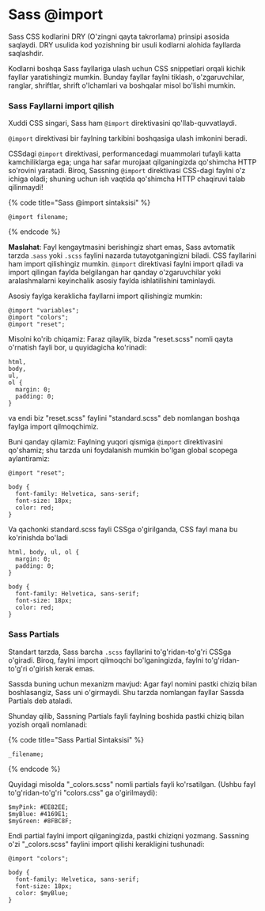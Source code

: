 # Sass @import

Sass CSS kodlarini DRY (O'zingni qayta takrorlama) prinsipi asosida saqlaydi. DRY usulida kod yozishning bir usuli kodlarni alohida fayllarda saqlashdir.

Kodlarni boshqa Sass fayllariga ulash uchun CSS snippetlari orqali kichik fayllar yaratishingiz mumkin. Bunday fayllar faylni tiklash, o'zgaruvchilar, ranglar, shriftlar, shrift o'lchamlari va boshqalar misol bo'lishi mumkin.

### Sass Fayllarni import qilish <a href="#sass-fayllarni-import-qilish" id="sass-fayllarni-import-qilish"></a>

Xuddi CSS singari, Sass ham `@import` direktivasini qo'llab-quvvatlaydi.

`@import` direktivasi bir faylning tarkibini boshqasiga ulash imkonini beradi.

CSSdagi `@import` direktivasi, performancedagi muammolari tufayli katta kamchiliklarga ega; unga har safar murojaat qilganingizda qo'shimcha HTTP so'rovini yaratadi. Biroq, Sassning `@import` direktivasi CSS-dagi faylni o'z ichiga oladi; shuning uchun ish vaqtida qo'shimcha HTTP chaqiruvi talab qilinmaydi!

{% code title="Sass @import sintaksisi" %}
```
@import filename;
```
{% endcode %}

**Maslahat**: Fayl kengaytmasini berishingiz shart emas, Sass avtomatik tarzda .`sass` yoki `.scss` faylini nazarda tutayotganingizni biladi. CSS fayllarini ham import qilishingiz mumkin. `@import` direktivasi faylni import qiladi va import qilingan faylda belgilangan har qanday o'zgaruvchilar yoki aralashmalarni keyinchalik asosiy faylda ishlatilishini taminlaydi.

Asosiy faylga keraklicha fayllarni import qilishingiz mumkin:

```
@import "variables";
@import "colors";
@import "reset";
```

Misolni ko'rib chiqamiz: Faraz qilaylik, bizda "reset.scss" nomli qayta o'rnatish fayli bor, u quyidagicha ko'rinadi:

```
html,
body,
ul,
ol {
  margin: 0;
  padding: 0;
}
```

va endi biz "reset.scss" faylini "standard.scss" deb nomlangan boshqa faylga import qilmoqchimiz.

Buni qanday qilamiz: Faylning yuqori qismiga `@import` direktivasini qo'shamiz; shu tarzda uni foydalanish mumkin bo'lgan global scopega aylantiramiz:

```
@import "reset";

body {
  font-family: Helvetica, sans-serif;
  font-size: 18px;
  color: red;
}
```

Va qachonki standard.scss fayli CSSga o'girilganda, CSS fayl mana bu ko'rinishda bo'ladi

```
html, body, ul, ol {
  margin: 0;
  padding: 0;
}

body {
  font-family: Helvetica, sans-serif;
  font-size: 18px;
  color: red;
}
```

### Sass Partials <a href="#sass-partials" id="sass-partials"></a>

Standart tarzda, Sass barcha `.scss` fayllarini to'g'ridan-to'g'ri CSSga o'giradi. Biroq, faylni import qilmoqchi bo'lganingizda, faylni to'g'ridan-to'g'ri o'girish kerak emas.

Sassda buning uchun mexanizm mavjud: Agar fayl nomini pastki chiziq bilan boshlasangiz, Sass uni o'girmaydi. Shu tarzda nomlangan fayllar Sassda Partials deb ataladi.

Shunday qilib, Sassning Partials fayli faylning boshida pastki chiziq bilan yozish orqali nomlanadi:

{% code title="Sass Partial Sintaksisi" %}
```
_filename;
```
{% endcode %}

Quyidagi misolda "\_colors.scss" nomli partials fayli ko'rsatilgan. (Ushbu fayl to'g'ridan-to'g'ri "colors.css" ga o'girilmaydi):

```
$myPink: #EE82EE;
$myBlue: #4169E1;
$myGreen: #8FBC8F;
```

Endi partial faylni import qilganingizda, pastki chiziqni yozmang. Sassning o'zi "\_colors.scss" faylini import qilishi kerakligini tushunadi:

```
@import "colors";

body {
  font-family: Helvetica, sans-serif;
  font-size: 18px;
  color: $myBlue;
}
```
